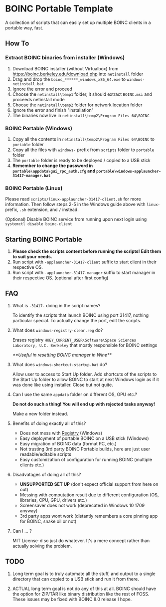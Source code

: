 # BOINC Portable Template

A collection of scripts that can easily set up multiple BOINC clients in a portable way, fast.

## How To

### Extract BOINC binaries from installer (Windows)

1. Download BOINC installer (without Virtualbox) from https://boinc.berkeley.edu/download.php into `netinstall` folder
2. Drag and drop the `boinc_******_windows_x86_64.exe` to `windows-netinstall.bat`
3. Ignore the error and proceed
4. Choose the `netinstall\temp1` folder, it should extract `BOINC.msi` and proceeds netinstall mode
5. Choose the `netinstall\temp2` folder for network location folder
6. Ignore the error and finish "installation"
7. The binaries now live in `netinstall\temp2\Program Files 64\BOINC`

### BOINC Portable (Windows)

1. Copy all the contents in `netinstall\temp2\Program Files 64\BOINC` to `portable` folder
2. Copy all the files with `windows-` prefix from `scripts` folder to `portable` folder
4. The `portable` folder is ready to be deployed / copied to a USB stick
5. **Remember to change the password in `portable\appdata\gui_rpc_auth.cfg` and `portable\windows-applauncher-31417-manager.bat`**

### BOINC Portable (Linux)

Please read `scripts/linux-applauncher-31417-client.sh` for more information. Then follow steps 2-5 in the Windows guide above with `linux-` prefix, `.sh` extension, and `/` instead.

(Optional) Disable BOINC service from running upon next login using `systemctl disable boinc-client`

## Starting BOINC Portable

1. **Please check the scripts content before running the scripts! Edit them to suit your needs.**
1. Run script with `-applauncher-31417-client` suffix to start client in their respective OS.
3. Run script with `-applauncher-31417-manager` suffix to start manager in their respective OS. (optional after first config)

## FAQ

1. What is `-31417-` doing in the script names?

   To identify the scripts that launch BOINC using port 31417, nothing particular special. To actually change the port, edit the scripts.

2. What does `windows-registry-clear.reg` do?

   Erases registry `HKEY_CURRENT_USER\Software\Space Sciences Laboratory, U.C. Berkeley` that mostly responsible for BOINC settings

   *\*\*Useful in resetting BOINC manager in Wine\*\**

3. What does `windows-shortcut-startup.bat` do?

   Allow user to access to Start Up folder. Add shortcuts of the scripts to the Start Up folder to allow BOINC to start at next Windows login as if it was done like using installer. Close but not quite.

4. Can I use the same `appdata` folder on different OS, GPU etc.?

   **Do not do such a thing! You will end up with rejected tasks anyway!**

   Make a new folder instead.

5. Benefits of doing exactly all of this?

   * Does not mess with [Registry](https://github.com/BOINC/boinc/issues/824) (Windows)
   * Easy deployment of portable BOINC on a USB stick (Windows)
   * Easy migration of BOINC data (format PC, etc.)
   * Not trusting 3rd party BOINC Portable builds, here are just user readable/editable scripts
   * Easy customization of configuration for running BOINC (multiple clients etc.)

6. Disadvatages of doing all of this?

   * **UNSUPPORTED SET UP** (don't expect official support from here on out)
   * Messing with computation result due to different configuration (OS, libraries, CPU, GPU, drivers etc.)
   * Screensaver does not work (deprecated in Windows 10 1709 anyway)
   * 3rd party apps wont work (distantly remembers a core pinning app for BOINC, snake oil or not)

7. Can I ... ?

   MIT License-d so just do whatever. It's a mere concept rather than actually solving the problem.

## TODO

1. Long term goal is to truly automate all the stuff, and output to a single directory that can copied to a USB stick and run it from there.

2. ACTUAL long term goal is not do any of this at all. BOINC should have the option for ZIP/TAR like binary distribution like the rest of FOSS. These issues may be fixed with BOINC 8.0 release I hope.
